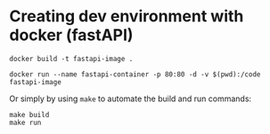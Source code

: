 # Creating dev environment with docker (fastAPI)

```
docker build -t fastapi-image .
```

```
docker run --name fastapi-container -p 80:80 -d -v $(pwd):/code fastapi-image
```

Or simply by using `make` to automate the build and run commands:

```
make build
make run
```

